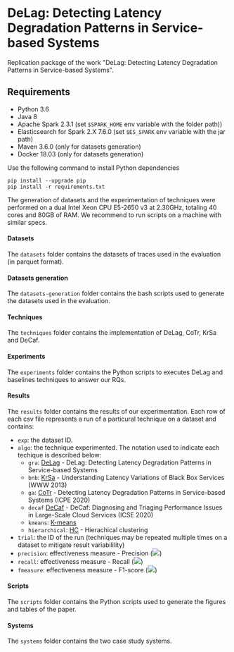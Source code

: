 # DeLag: Detecting Latency Degradation Patterns in Service-based Systems

Replication package of the work "DeLag: Detecting Latency Degradation Patterns in Service-based Systems".

## Requirements
- Python 3.6
- Java 8
- Apache Spark 2.3.1 (set `$SPARK_HOME` env variable with the folder path))
- Elasticsearch for Spark 2.X 7.6.0 (set `$ES_SPARK` env variable with the jar path)
- Maven 3.6.0 (only for datasets generation)
- Docker 18.03 (only for datasets generation)

Use the following command to install Python dependencies
```
pip install --upgrade pip
pip install -r requirements.txt
```

The generation of datasets and the experimentation of techniques were performed on a dual Intel Xeon CPU E5-2650 v3 at 2.30GHz, totaling 40 cores and 80GB of RAM.
We recommend to run scripts on a machine with similar specs.

#### Datasets
The `datasets` folder contains the datasets of traces used in the evaluation (in parquet format).

#### Datasets generation
The `datasets-generation` folder contains the bash scripts used to generate the datasets used in the evaluation.

#### Techniques
The `techniques` folder contains the implementation of DeLag, CoTr, KrSa and DeCaf. 

#### Experiments
The `experiments` folder contains the Python scripts to executes DeLag and baselines techniques to answer our RQs.

#### Results 
The `results` folder contains the results of our experimentation. Each row of each csv file represents a run of a particural technique on a dataset and contains:
- `exp`: the dataset ID.
- `algo`: the technique experimented. The notation used to indicate each techique is described below:
    - `gra`: [DeLag](https://github.com/SEALABQualityGroup/replication_delag) - DeLag: Detecting Latency Degradation Patterns in Service-based Systems
    - `bnb`: [KrSa](https://doi.org/10.1145/2488388.2488450) - Understanding Latency Variations of Black Box Services (WWW 2013)
    - `ga`: [CoTr](https://doi.org/10.1145/3358960.3379126) - Detecting Latency Degradation Patterns in Service-based Systems (ICPE 2020)
    - `decaf` [DeCaf](http://google.com) - DeCaf: Diagnosing and Triaging Performance Issues in Large-Scale Cloud Services (ICSE 2020)
    - `kmeans`: [K-means](https://scikit-learn.org/stable/modules/generated/sklearn.cluster.KMeans.html)
    - `hierarchical`: [HC](https://scikit-learn.org/stable/modules/generated/sklearn.cluster.AgglomerativeClustering.html#sklearn.cluster.AgglomerativeClustering) - Hierachical clustering
- `trial`: the ID of the run (techniques may be repeated multiple times on a dataset to mitigate result variabilility)
- `precision`: effectiveness measure - Precision (<img src="https://render.githubusercontent.com/render/math?math=Q_{prec}">)
- `recall`: effectiveness measure - Recall (<img src="https://render.githubusercontent.com/render/math?math=Q_{rec}">)
- `fmeasure`: effectiveness measure - F1-score  (<img src="https://render.githubusercontent.com/render/math?math=Q_{F1}">)

#### Scripts
The `scripts` folder contains the Python scripts used to generate the figures and tables of the paper.

#### Systems
The `systems` folder contains the two case study systems.
